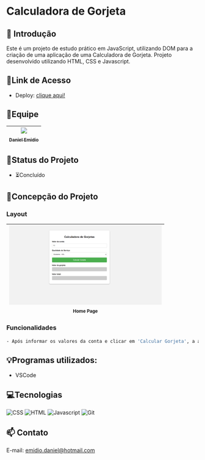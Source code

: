 # Calculadora de Gorjeta

## 📖 Introdução 

Este é um projeto de estudo prático em JavaScript, utilizando DOM para a criação de uma aplicação de uma Calculadora de Gorjeta. Projeto desenvolvido utilizando HTML, CSS e Javascript.

## 🔗Link de Acesso
- Deploy: [clique aqui!](https://danielemidio1988.github.io/calculadora-de-gorjeta/)

## 👥Equipe
| [<img src="https://avatars.githubusercontent.com/u/111311678?v=4" width=115><br><sub>Daniel Emidio</sub>](https://github.com/DanielEmidio1988) |
| :---: |

## 🧭Status do Projeto
- ⏳Concluído

## 📄Concepção do Projeto

### Layout

| <img src="./assets/layout-calculadora-gorjeta.png" width=400><br><sub>Home Page</sub> | 
| :---: |

### Funcionalidades
```bash
- Após informar os valores da conta e clicar em 'Calcular Gorjeta', a aplicação retornará o cálculo de acordo com a qualidade do serviço informada.
```

## 💡Programas utilizados:
- VSCode

## 💻Tecnologias 

![CSS](https://img.shields.io/badge/CSS3-1572B6?style=for-the-badge&logo=css3&logoColor=white)
![HTML](https://img.shields.io/badge/HTML5-E34F26?style=for-the-badge&logo=html5&logoColor=white)
![Javascript](https://img.shields.io/badge/JavaScript-323330?style=for-the-badge&logo=javascript&logoColor=F7DF1E)
![Git](https://img.shields.io/badge/GIT-E44C30?style=for-the-badge&logo=git&logoColor=white)

## 📫 Contato

E-mail: emidio.daniel@hotmail.com
